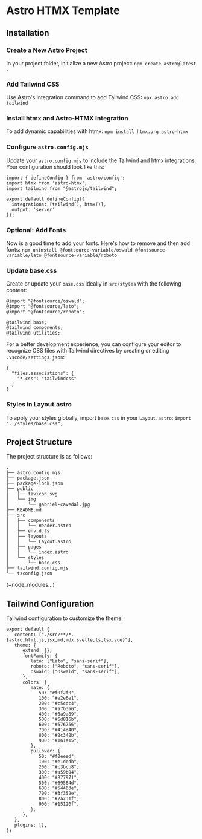 # Astro HTMX Template

## Installation

### Create a New Astro Project
In your project folder, initialize a new Astro project:
`npm create astro@latest .`

### Add Tailwind CSS
Use Astro's integration command to add Tailwind CSS:
`npx astro add tailwind`

### Install htmx and Astro-HTMX Integration
To add dynamic capabilities with htmx:
`npm install htmx.org astro-htmx`

### Configure `astro.config.mjs`
Update your `astro.config.mjs` to include the Tailwind and htmx integrations. Your configuration should look like this:
```
import { defineConfig } from 'astro/config';
import htmx from 'astro-htmx';
import tailwind from "@astrojs/tailwind";

export default defineConfig({
  integrations: [tailwind(), htmx()],
  output: 'server'
});
```

### Optional: Add Fonts
Now is a good time to add your fonts. Here's how to remove and then add fonts:
`npm uninstall @fontsource-variable/oswald @fontsource-variable/lato @fontsource-variable/roboto`

### Update base.css
Create or update your `base.css` ideally in `src/styles` with the following content:
```
@import "@fontsource/oswald";
@import "@fontsource/lato";
@import "@fontsource/roboto";

@tailwind base;
@tailwind components;
@tailwind utilities;
```

For a better development experience, you can configure your editor to recognize CSS files with Tailwind directives by creating or editing `.vscode/settings.json`:
```
{
  "files.associations": {
    "*.css": "tailwindcss"
  }
}
```

### Styles in Layout.astro
To apply your styles globally, import `base.css` in your `Layout.astro`:
`import "../styles/base.css";`

## Project Structure
The project structure is as follows:
```
.
├── astro.config.mjs
├── package.json
├── package-lock.json
├── public
│   ├── favicon.svg
│   └── img
│       └── gabriel-cavedal.jpg
├── README.md
├── src
│   ├── components
│   │   └── Header.astro
│   ├── env.d.ts
│   ├── layouts
│   │   └── Layout.astro
│   ├── pages
│   │   └── index.astro
│   └── styles
│       └── base.css
├── tailwind.config.mjs
└── tsconfig.json
```
(+node_modules...)

## Tailwind Configuration
Tailwind configuration to customize the theme:
```
export default {
   content: ["./src/**/*.{astro,html,js,jsx,md,mdx,svelte,ts,tsx,vue}"],
   theme: {
      extend: {},
      fontFamily: {
         lato: ["Lato", "sans-serif"],
         roboto: ["Roboto", "sans-serif"],
         oswald: ["Oswald", "sans-serif"],
      },
      colors: {
         mate: {
            50: "#f0f2f0",
            100: "#e2e6e1",
            200: "#c5cdc4",
            300: "#a7b3a6",
            400: "#8a9a89",
            500: "#6d816b",
            600: "#576756",
            700: "#414d40",
            800: "#2c342b",
            900: "#161a15",
         },
         pullover: {
            50: "#f0eeed",
            100: "#e1dedb",
            200: "#c3bcb8",
            300: "#a59b94",
            400: "#877971",
            500: "#69584d",
            600: "#54463e",
            700: "#3f352e",
            800: "#2a231f",
            900: "#15120f",
         },
      },
   },
   plugins: [],
};
```
